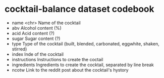 # cocktail-balance dataset codebook

- name \<chr\> Name of the cocktail
- abv <dbl> Alcohol content (%)
- acid <dbl> Acid content (?)
- sugar <dbl> Sugar content (?)
- type <chr> Type of the cocktail (built, blended, carbonated, eggwhite, shaken, stirred)
- index <int> Inde of the cocktail
- instructions <chr> Instructions to create the coctail
- ingredients <chr> Ingredients to create the cocktail, separated by line break
- ncotw <chr> Link to the reddit post about the cocktail's hystory
